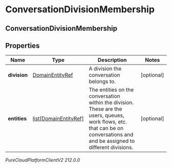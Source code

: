 # ConversationDivisionMembership

## ConversationDivisionMembership

## Properties

|Name | Type | Description | Notes|
|------------ | ------------- | ------------- | -------------|
| **division** | [DomainEntityRef](DomainEntityRef) | A division the conversation belongs to. | [optional] |
| **entities** | [list[DomainEntityRef]](DomainEntityRef) | The entities on the conversation within the division. These are the users, queues, work flows, etc. that can be on conversations and and be assigned to different divisions. | [optional] |



_PureCloudPlatformClientV2 212.0.0_
